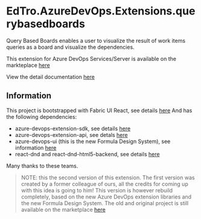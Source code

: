 # EdTro.AzureDevOps.Extensions.querybasedboards
Query Based Boards enables a user to visualize the result of work items queries as a board and visualize the dependencies.

This extension for Azure DevOps Services/Server is available on the markteplace [here](https://marketplace.visualstudio.com/items?itemName=realdolmen.EdTro-AzureDevOps-Extensions-QueryBasedBoards-Public)

View the detail documentation [here](public/details.md)

## Information
This project is bootstrapped with Fabric UI React, see details [here](https://github.com/OfficeDev/office-ui-fabric-react/blob/master/apps/fabric-website/src/pages/Overviews/GetStartedPage/docs/web/GetStartedDevelopSimple.md)
And has the following dependencies:
* azure-devops-extension-sdk, see details [here](https://github.com/Microsoft/azure-devops-extension-sdk)
* azure-devops-extension-api, see detals [here](https://github.com/Microsoft/azure-devops-extension-api)
* azure-devops-ui (this is the new Formula Design System), see information [here](https://developer.microsoft.com/en-us/azure-devops/)
* react-dnd and react-dnd-html5-backend, see details [here](github.com/react-dnd/react-dnd/)

Many thanks to these teams.

> NOTE: this the second version of this extension. The first version was created by a former colleague of ours, all the credits for coming up with this idea is going to him! This version is however rebuild completely, based on the new Azure DevOps extension libraries and the new Formula Design System. The old and original project is still available on the marketplace [here](https://marketplace.visualstudio.com/items?itemName=realdolmen.querybasedboards)
